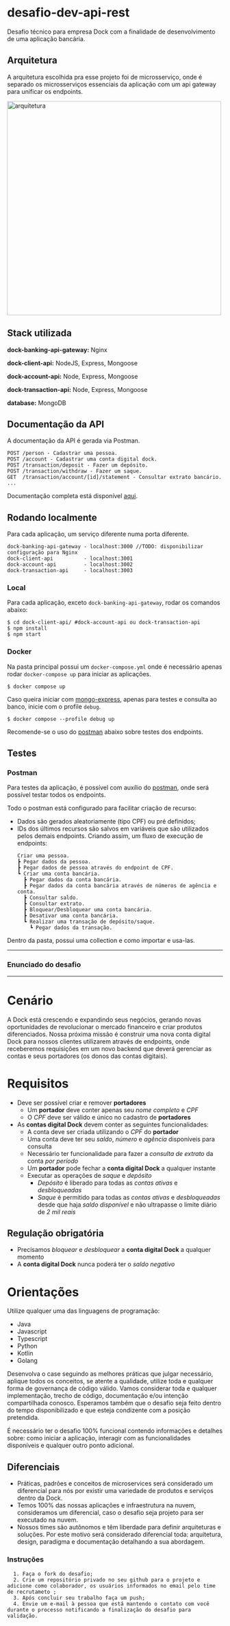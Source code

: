
# desafio-dev-api-rest

Desafio técnico para empresa Dock com a finalidade de desenvolvimento de uma aplicação bancária.



## Arquitetura

A arquitetura escolhida pra esse projeto foi de microsserviço, onde é separado os microsserviços essenciais da aplicação
com um api gateway para unificar os endpoints.

<img src="arquitetura.png" alt="arquitetura" width="500"/>

## Stack utilizada

**dock-banking-api-gateway:** Nginx

**dock-client-api:** NodeJS, Express, Mongoose

**dock-account-api:** Node, Express, Mongoose

**dock-transaction-api:** Node, Express, Mongoose

**database:** MongoDB


## Documentação da API

A documentação da API é gerada via Postman.

```http
POST /person - Cadastrar uma pessoa.
POST /account - Cadastrar uma conta digital dock.
POST /transaction/deposit - Fazer um depósito.
POST /transaction/withdraw - Fazer um saque.
GET  /transaction/account/[id]/statement - Consultar extrato bancário.
...
```

Documentação completa está disponível [aqui](https://documenter.getpostman.com/view/7620522/2s8ZDa1LoC).

## Rodando localmente

Para cada aplicação, um serviço diferente numa porta diferente.
```
dock-banking-api-gateway - localhost:3000 //TODO: disponibilizar configuração para Nginx
dock-client-api          - localhost:3001
dock-account-api         - localhost:3002
dock-transaction-api     - localhost:3003
```

### Local

Para cada aplicação, exceto `dock-banking-api-gateway`, rodar os comandos abaixo:

```shell
$ cd dock-client-api/ #dock-account-api ou dock-transaction-api
$ npm install
$ npm start
```

### Docker

Na pasta principal possui um `docker-compose.yml` onde é necessário apenas rodar `docker-compose up` para iniciar as aplicações.

```shell
$ docker compose up
```

Caso queira iniciar com [mongo-express](https://github.com/mongo-express/mongo-express), apenas para testes e consulta ao banco, inicie com o profile `debug`.

```shell
$ docker compose --profile debug up
```

Recomende-se o uso do [postman](#postman) abaixo sobre testes dos endpoints.


## Testes

### Postman

Para testes da aplicação, é possível com auxílio do [postman](/postman/), onde será possível testar todos os endpoints.

Todo o postman está configurado para facilitar criação de recurso:
- Dados são gerados aleatoriamente (tipo CPF) ou pré definidos;
- IDs dos últimos recursos são salvos em variáveis que são utilizados pelos demais endpoints.
Criando assim, um fluxo de execução de endpoints:
    ```
    Criar uma pessoa.
    ┣ Pegar dados da pessoa.
    ┣ Pegar dados de pessoa através do endpoint de CPF.
    ┗ Criar uma conta bancária.
      ┣ Pegar dados da conta bancária.
      ┣ Pegar dados da conta bancária através de números de agência e conta.
      ┣ Consultar saldo.
      ┣ Consultar extrato.
      ┣ Bloquear/Desbloquear uma conta bancária.
      ┣ Desativar uma conta bancária.
      ┗ Realizar uma transação de depósito/saque.
        ┗ Pegar dados da transação.
    ```
Dentro da pasta, possui uma collection e como importar e usa-las.

---

### Enunciado do desafio

---

# Cenário

A Dock está crescendo e expandindo seus negócios, gerando novas oportunidades de revolucionar o mercado financeiro e criar produtos diferenciados.
Nossa próxima missão é construir uma nova conta digital Dock para nossos clientes utilizarem através de endpoints, onde receberemos requisições em um novo backend que deverá gerenciar as contas e seus portadores (os donos das contas digitais).

# Requisitos

- Deve ser possível criar e remover **portadores**
    - Um **portador** deve conter apenas seu *nome completo* e *CPF*
    - O *CPF* deve ser válido e único no cadastro de **portadores**
- As **contas digital Dock** devem conter as seguintes funcionalidades:
    - A conta deve ser criada utilizando o *CPF* do **portador**
    - Uma conta deve ter seu *saldo*, *número* e *agência* disponíveis para consulta
    - Necessário ter funcionalidade para fazer a *consulta de extrato* da conta *por período*
    - Um **portador** pode fechar a **conta digital Dock** a qualquer instante
    - Executar as operações de *saque* e *depósito*
        - *Depósito* é liberado para todas as *contas ativas* e *desbloqueadas*
        - *Saque* é permitido para todas as *contas ativas* e *desbloqueadas* desde que haja *saldo disponível* e não ultrapasse o limite diário de *2 mil reais*

## Regulação obrigatória

- Precisamos *bloquear* e *desbloquear* a **conta digital Dock** a qualquer momento
- A **conta digital Dock** nunca poderá ter o *saldo negativo*


#  Orientações

Utilize qualquer uma das linguagens de programação:
- Java
- Javascript
- Typescript
- Python
- Kotlin
- Golang

Desenvolva o case seguindo as melhores práticas que julgar necessário, aplique todos os conceitos, se atente a qualidade, utilize toda e qualquer forma de governança de código válido. Vamos considerar toda e qualquer implementação, trecho de código, documentação e/ou intenção compartilhada conosco. Esperamos também que o desafio seja feito dentro do tempo disponibilizado e que esteja condizente com a posição pretendida.

É necessário ter o desafio 100% funcional contendo informações e detalhes sobre: como iniciar a aplicação, interagir com as funcionalidades disponíveis e qualquer outro ponto adicional.

## Diferenciais

- Práticas, padrões e conceitos de microservices será considerado um diferencial para nós por existir uma variedade de produtos e serviços dentro da Dock.
- Temos 100% das nossas aplicações e infraestrutura na nuvem, consideramos um diferencial, caso o desafio seja projeto para ser executado na nuvem.
- Nossos times são autônomos e têm liberdade para definir arquiteturas e soluções. Por este motivo será considerado diferencial toda: arquitetura, design, paradigma e documentação detalhando a sua abordagem.

### Instruções
      1. Faça o fork do desafio;
      2. Crie um repositório privado no seu github para o projeto e adicione como colaborador, os usuários informados no email pelo time de recrutameto ;
      3. Após concluir seu trabalho faça um push; 
      4. Envie um e-mail à pessoa que está mantendo o contato com você durante o processo notificando a finalização do desafio para validação.
